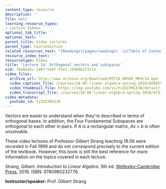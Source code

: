 ```yaml
---
content_type: resource
description: ''
file: null
learning_resource_types:
- Lecture Videos
optional_tab_title: ''
optional_text: ''
parent_title: Video Lectures
parent_type: CourseSection
related_resources_text: "[Readings](pages/readings)  \n[Table of Contents](pages/readings#Table_of_Contents)"
resource_index_text: ''
resourcetype: Video
title: 'Lecture 14: Orthogonal vectors and subspaces'
uid: 70a8aa5c-146f-5edf-f5e1-c040db373113
video_files:
  archive_url: http://www.archive.org/download/MIT18.06S05_MP4/14.mp4
  video_captions_file: /courses/18-06-linear-algebra-spring-2010/88905561ff94510f9464c8332d4665ea_YzZUIYRCE38.vtt
  video_thumbnail_file: https://img.youtube.com/vi/YzZUIYRCE38/default.jpg
  video_transcript_file: /courses/18-06-linear-algebra-spring-2010/47d18e420743b6c0ff2851531f805bfc_YzZUIYRCE38.pdf
video_metadata:
  youtube_id: YzZUIYRCE38
---
```


Vectors are easier to understand when they're described in terms of orthogonal bases. In addition, the Four Fundamental Subspaces are orthogonal to each other in pairs. If _A_ is a rectangular matrix, _Ax_ = _b_ is often unsolvable.

These video lectures of Professor Gilbert Strang teaching 18.06 were recorded in Fall 1999 and do not correspond precisely to the current edition of the textbook. However, this book is still the best reference for more information on the topics covered in each lecture.

Strang, Gilbert. _Introduction to Linear Algebra_. 5th ed. [Wellesley-Cambridge Press](http://www.wellesleycambridge.com/), 2016. ISBN: 9780980232776.

**Instructor/speaker:** Prof. Gilbert Strang